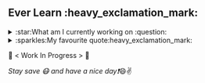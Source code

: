 <h2> Ever Learn :heavy_exclamation_mark: </h2>

<details>
<summary>:star:What am I currently working on :question:</summary>
  <br> :bulb: Various <strong>school projects</strong> at the moments.</br> 
<br> :bulb: Exploring and learning <strong>new knowledge</strong> on my free time.</br>
</details>

<details> 
  <summary>:sparkles:My favourite quote:heavy_exclamation_mark:</summary>
<br>"Be ashamed to die until you have scor victory for humanity. Victory of humanilty not for yourself,  but humanlity is better off. Have I lessened the suffering of others. Or have I enhanced the life of others. Even a small gesture that add value to someone's life, I'm going to do it. Small mins of my life into the happiness or enlightenment or the reduced suffering of someone else. I'd be irresponsible if I did not."</br>

<br>"It is not about people praising you, is about what do you have to give with no expectation of return."</br>

~ Neil DeGrasse Tyson

</details>

:construction: < Work In Progress > :construction:

_Stay save :mask: and have a nice day:heavy_exclamation_mark:_:smile::v:	
